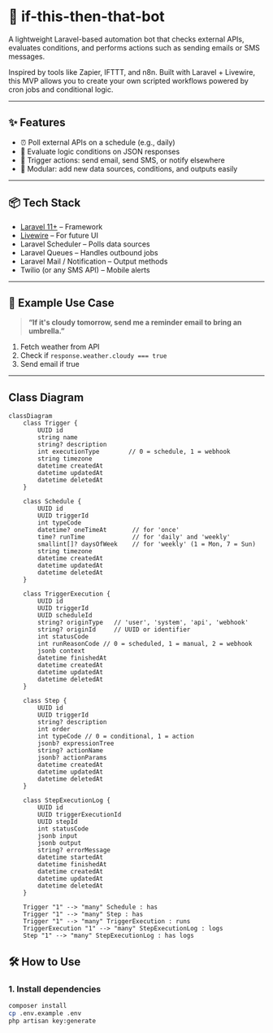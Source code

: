 # 🤖 if-this-then-that-bot

A lightweight Laravel-based automation bot that checks external APIs, evaluates conditions, and performs actions such as sending emails or SMS messages.

Inspired by tools like Zapier, IFTTT, and n8n. Built with Laravel + Livewire, this MVP allows you to create your own scripted workflows powered by cron jobs and conditional logic.

---

## ✨ Features

- ⏰ Poll external APIs on a schedule (e.g., daily)
- 🔎 Evaluate logic conditions on JSON responses
- 💬 Trigger actions: send email, send SMS, or notify elsewhere
- 🧩 Modular: add new data sources, conditions, and outputs easily

---

## 📦 Tech Stack

- [Laravel 11+](https://laravel.com) – Framework
- [Livewire](https://livewire.laravel.com) – For future UI
- Laravel Scheduler – Polls data sources
- Laravel Queues – Handles outbound jobs
- Laravel Mail / Notification – Output methods
- Twilio (or any SMS API) – Mobile alerts

---

## 📸 Example Use Case

> **“If it's cloudy tomorrow, send me a reminder email to bring an umbrella.”**

1. Fetch weather from API
2. Check if `response.weather.cloudy === true`
3. Send email if true

---

## Class Diagram

```mermaid
classDiagram
    class Trigger {
        UUID id
        string name
        string? description
        int executionType        // 0 = schedule, 1 = webhook
        string timezone
        datetime createdAt
        datetime updatedAt
        datetime deletedAt
    }

    class Schedule {
        UUID id
        UUID triggerId
        int typeCode
        datetime? oneTimeAt       // for 'once'
        time? runTime             // for 'daily' and 'weekly'
        smallint[]? daysOfWeek    // for 'weekly' (1 = Mon, 7 = Sun)
        string timezone
        datetime createdAt
        datetime updatedAt
        datetime deletedAt
    }

    class TriggerExecution {
        UUID id
        UUID triggerId
        UUID scheduleId
        string? originType   // 'user', 'system', 'api', 'webhook'
        string? originId     // UUID or identifier
        int statusCode
        int runReasonCode // 0 = scheduled, 1 = manual, 2 = webhook
        jsonb context
        datetime finishedAt
        datetime createdAt
        datetime updatedAt
        datetime deletedAt
    }

    class Step {
        UUID id
        UUID triggerId
        string? description
        int order
        int typeCode // 0 = conditional, 1 = action
        jsonb? expressionTree
        string? actionName
        jsonb? actionParams
        datetime createdAt
        datetime updatedAt
        datetime deletedAt
    }

    class StepExecutionLog {
        UUID id
        UUID triggerExecutionId
        UUID stepId
        int statusCode
        jsonb input
        jsonb output
        string? errorMessage
        datetime startedAt
        datetime finishedAt
        datetime createdAt
        datetime updatedAt
        datetime deletedAt
    }

    Trigger "1" --> "many" Schedule : has
    Trigger "1" --> "many" Step : has
    Trigger "1" --> "many" TriggerExecution : runs
    TriggerExecution "1" --> "many" StepExecutionLog : logs
    Step "1" --> "many" StepExecutionLog : has logs
```

## 🛠️ How to Use

### 1. Install dependencies

```bash
composer install
cp .env.example .env
php artisan key:generate
```
